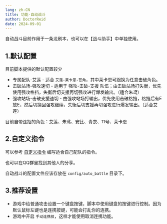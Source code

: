 ```yaml
---
lang: zh-CN
title: 功能-自动战斗
author: DoctorReid
date: 2024-09-01
---
```


自动战斗目前作用于一条龙刷本，也可以在【战斗助手】中单独使用。

## 1.默认配置

目前脚本提供的默认配置较少

- 专属配队-艾莲 - 适合 `艾莲-莱卡恩-苍角`，其中莱卡恩可跟换为任意击破角色。
- 击破站场-强攻速切 - 适用于 强攻-击破-支援 队伍；由击破站场打失衡，优先使用强攻格挡，失衡后切支援再切强攻进行爆发输出。（适合朱鸢）
- 强攻站场-击破支援速切 - 由强攻站场打输出，优先使用击破格挡，格挡后有E放E，然后切换回强攻继续，失衡后切支援再切强攻进行爆发输出。（适合艾莲）

目前自带连招的角色：艾莲、朱鸢、安比、青衣、11号、莱卡恩

## 2.自定义指令

可以参考 [自定义指令](./feat_custom_op.md) 编写适合自己配队的指令。

也可以在QQ群里找到其他人的分享。

自动战斗的配置文件应该存放在 `config/auto_battle` 目录下。


## 3.推荐设置

- 游戏中给普通攻击设置一个键盘按键，脚本中使用键盘的按键进行控制。因为默认鼠标左键也是连携按键，可能会打乱你的连携。
- 游戏中开启 `手动连携技`，这样才能使用取消连携功能。

